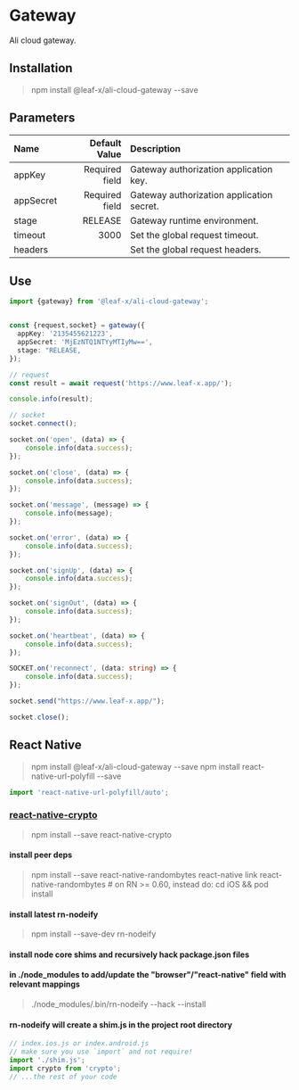 # Gateway

Ali cloud gateway.

## Installation

> npm install @leaf-x/ali-cloud-gateway --save

## Parameters

| Name      |  Default Value | Description                               |
| :-------- | -------------: | :---------------------------------------- |
| appKey    | Required field | Gateway authorization application key.    |
| appSecret | Required field | Gateway authorization application secret. |
| stage     |        RELEASE | Gateway runtime environment.              |
| timeout   |           3000 | Set the global request timeout.           |
| headers   |                | Set the global request headers.           |

## Use

```typescript
import {gateway} from '@leaf-x/ali-cloud-gateway';


const {request,socket} = gateway({
  appKey: '2135455621223',
  appSecret: 'MjEzNTQ1NTYyMTIyMw==',
  stage: "RELEASE,
});

// request
const result = await request('https://www.leaf-x.app/');

console.info(result);

// socket
socket.connect();

socket.on('open', (data) => {
    console.info(data.success);
});

socket.on('close', (data) => {
    console.info(data.success);
});

socket.on('message', (message) => {
    console.info(message);
});

socket.on('error', (data) => {
    console.info(data.success);
});

socket.on('signUp', (data) => {
    console.info(data.success);
});

socket.on('signOut', (data) => {
    console.info(data.success);
});

socket.on('heartbeat', (data) => {
    console.info(data.success);
});

SOCKET.on('reconnect', (data: string) => {
    console.info(data.success);
});

socket.send("https://www.leaf-x.app/");

socket.close();
```

## React Native

> npm install @leaf-x/ali-cloud-gateway --save
> npm install react-native-url-polyfill --save

```typescript
import 'react-native-url-polyfill/auto';
```

### [react-native-crypto](https://github.com/tradle/react-native-crypto)

> npm install --save react-native-crypto

#### install peer deps

> npm install --save react-native-randombytes
> react-native link react-native-randombytes # on RN >= 0.60, instead do: cd iOS && pod install

#### install latest rn-nodeify

> npm install --save-dev rn-nodeify

#### install node core shims and recursively hack package.json files

#### in ./node_modules to add/update the "browser"/"react-native" field with relevant mappings

> ./node_modules/.bin/rn-nodeify --hack --install

#### rn-nodeify will create a shim.js in the project root directory

```typescript
// index.ios.js or index.android.js
// make sure you use `import` and not require!
import './shim.js';
import crypto from 'crypto';
// ...the rest of your code
```
